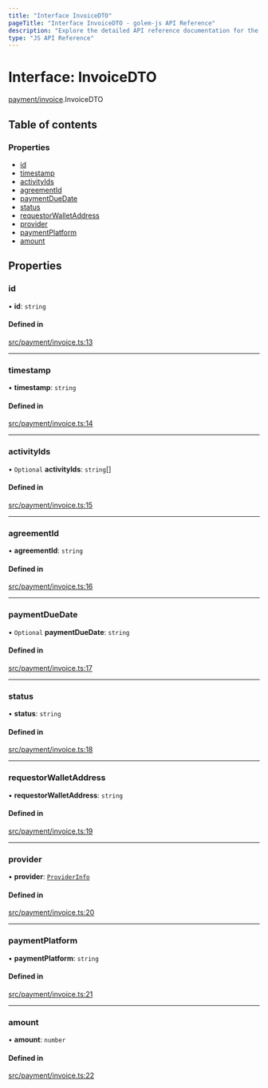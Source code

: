 ```yaml
---
title: "Interface InvoiceDTO"
pageTitle: "Interface InvoiceDTO - golem-js API Reference"
description: "Explore the detailed API reference documentation for the Interface InvoiceDTO within the golem-js SDK for the Golem Network."
type: "JS API Reference"
---
```

# Interface: InvoiceDTO

[payment/invoice](../modules/payment_invoice).InvoiceDTO

## Table of contents

### Properties

- [id](payment_invoice.InvoiceDTO#id)
- [timestamp](payment_invoice.InvoiceDTO#timestamp)
- [activityIds](payment_invoice.InvoiceDTO#activityids)
- [agreementId](payment_invoice.InvoiceDTO#agreementid)
- [paymentDueDate](payment_invoice.InvoiceDTO#paymentduedate)
- [status](payment_invoice.InvoiceDTO#status)
- [requestorWalletAddress](payment_invoice.InvoiceDTO#requestorwalletaddress)
- [provider](payment_invoice.InvoiceDTO#provider)
- [paymentPlatform](payment_invoice.InvoiceDTO#paymentplatform)
- [amount](payment_invoice.InvoiceDTO#amount)

## Properties

### id

• **id**: `string`

#### Defined in

[src/payment/invoice.ts:13](https://github.com/golemfactory/golem-js/blob/4182943/src/payment/invoice.ts#L13)

___

### timestamp

• **timestamp**: `string`

#### Defined in

[src/payment/invoice.ts:14](https://github.com/golemfactory/golem-js/blob/4182943/src/payment/invoice.ts#L14)

___

### activityIds

• `Optional` **activityIds**: `string`[]

#### Defined in

[src/payment/invoice.ts:15](https://github.com/golemfactory/golem-js/blob/4182943/src/payment/invoice.ts#L15)

___

### agreementId

• **agreementId**: `string`

#### Defined in

[src/payment/invoice.ts:16](https://github.com/golemfactory/golem-js/blob/4182943/src/payment/invoice.ts#L16)

___

### paymentDueDate

• `Optional` **paymentDueDate**: `string`

#### Defined in

[src/payment/invoice.ts:17](https://github.com/golemfactory/golem-js/blob/4182943/src/payment/invoice.ts#L17)

___

### status

• **status**: `string`

#### Defined in

[src/payment/invoice.ts:18](https://github.com/golemfactory/golem-js/blob/4182943/src/payment/invoice.ts#L18)

___

### requestorWalletAddress

• **requestorWalletAddress**: `string`

#### Defined in

[src/payment/invoice.ts:19](https://github.com/golemfactory/golem-js/blob/4182943/src/payment/invoice.ts#L19)

___

### provider

• **provider**: [`ProviderInfo`](agreement_agreement.ProviderInfo)

#### Defined in

[src/payment/invoice.ts:20](https://github.com/golemfactory/golem-js/blob/4182943/src/payment/invoice.ts#L20)

___

### paymentPlatform

• **paymentPlatform**: `string`

#### Defined in

[src/payment/invoice.ts:21](https://github.com/golemfactory/golem-js/blob/4182943/src/payment/invoice.ts#L21)

___

### amount

• **amount**: `number`

#### Defined in

[src/payment/invoice.ts:22](https://github.com/golemfactory/golem-js/blob/4182943/src/payment/invoice.ts#L22)
